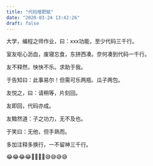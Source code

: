 ```yaml
---
title: "代码增肥赋"
date: "2020-03-24 13:42:26"
draft: false
---
```

大学，编程之师作业，曰：xxx功能，至少代码三千行。

室友呕心沥血，废寝忘食，东拼西凑。奈何凑到代码一千行。

友不释然，怏怏不乐。求助于我。

于告知曰：此事易尔！但需可乐两瓶、瓜子两包。

友悦之，曰：请稍等，片刻回。

友即回，代码亦成。

友黯然道：子之功力，无不及也。

于笑曰：无他，但手熟而。


多加注释多换行，一不留神三千行。

😂😂😂😂🤣🤣🤣🤣😅😅😅😅








